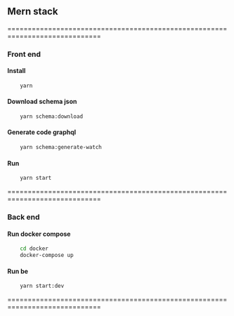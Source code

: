 ## Mern stack

=============================================================================

### Front end

#### Install

```sh
    yarn
```

#### Download schema json

```sh
    yarn schema:download
```

#### Generate code graphql

```sh
    yarn schema:generate-watch
```

#### Run

```sh
    yarn start
```

=============================================================================

### Back end

#### Run docker compose

```sh
    cd docker
    docker-compose up
```

#### Run be

```sh
    yarn start:dev
```

=============================================================================
